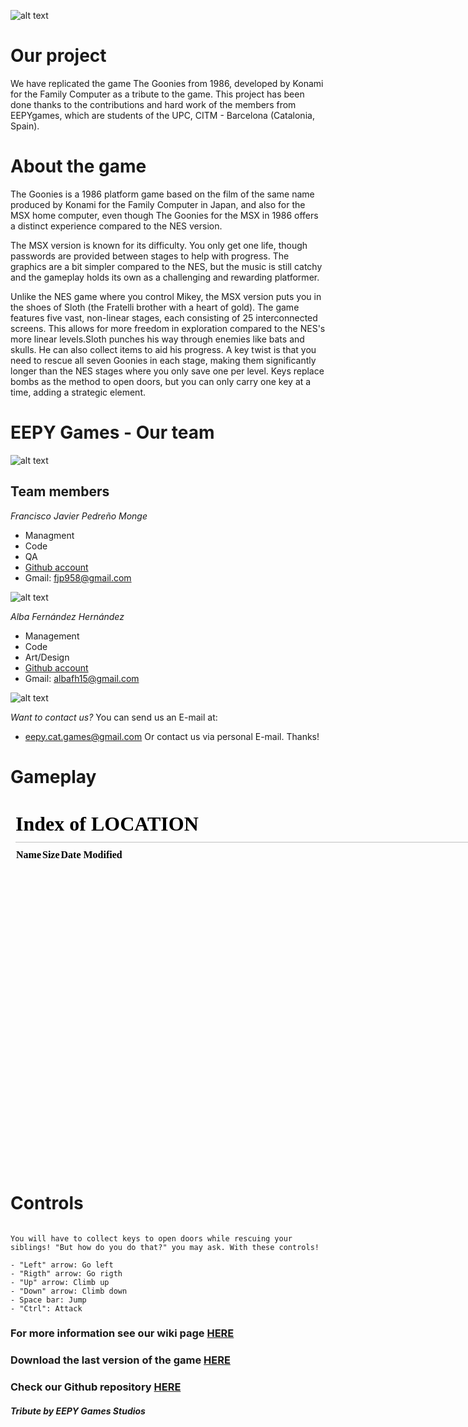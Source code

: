 ![alt text](<EEPY LOGO.png>)

# Our project
We have replicated the game The Goonies from 1986, developed by Konami for the Family Computer as a tribute to the game. This project has been done thanks to the contributions and hard work of the members from EEPYgames, which are students of the UPC, CITM - Barcelona (Catalonia, Spain).

# About the game
The Goonies is a 1986 platform game based on the film of the same name produced by Konami for the Family Computer in Japan, and also for the MSX home computer, even though The Goonies for the MSX in 1986 offers a distinct experience compared to the NES version.

The MSX version is known for its difficulty. You only get one life, though passwords are provided between stages to help with progress. The graphics are a bit simpler compared to the NES, but the music is still catchy and the gameplay holds its own as a challenging and rewarding platformer.

Unlike the NES game where you control Mikey, the MSX version puts you in the shoes of Sloth (the Fratelli brother with a heart of gold). The game features five vast, non-linear stages, each consisting of 25 interconnected screens. This allows for more freedom in exploration compared to the NES's more linear levels.Sloth punches his way through enemies like bats and skulls. He can also collect items to aid his progress. A key twist is that you need to rescue all seven Goonies in each stage, making them significantly longer than the NES stages where you only save one per level. Keys replace bombs as the method to open doors, but you can only carry one key at a time, adding a strategic element.

# EEPY Games - Our team
![alt text](Team.jpeg)

## Team members
_Francisco Javier Pedreño Monge_

* Managment
* Code
* QA
* [Github account](https://github.com/Wakiren)
* Gmail: fjp958@gmail.com

![alt text](javi_villager.png)

_Alba Fernández Hernández_

* Management
* Code
* Art/Design
* [Github account](https://github.com/aria00015)
* Gmail: albafh15@gmail.com

![alt text](alba_villager.png)

_Want to contact us?_
You can send us an E-mail at:
* eepy.cat.games@gmail.com
Or contact us via personal E-mail. Thanks!

# Gameplay
<iframe width="740" height="590" src="." frameborder="0" allowfullscreen></iframe>

# Controls

```

You will have to collect keys to open doors while rescuing your siblings! "But how do you do that?" you may ask. With these controls!

- "Left" arrow: Go left
- "Rigth" arrow: Go rigth
- "Up" arrow: Climb up
- "Down" arrow: Climb down
- Space bar: Jump
- "Ctrl": Attack

```

### For more information see our wiki page [HERE](https://github.com/EEPYgames/The_Goonies-Project_I/wiki)
### Download the last version of the game [HERE]()
### Check our Github repository [HERE](https://github.com/EEPYgames/The_Goonies-Project_I)



#### _Tribute by EEPY Games Studios_